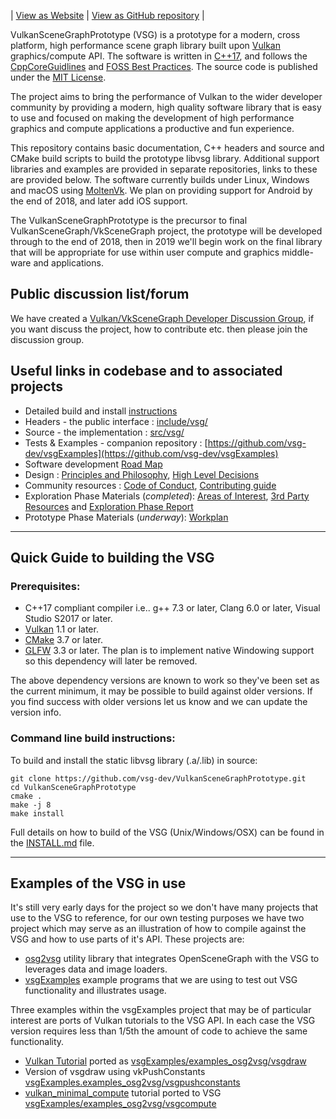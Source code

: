 | [View as Website](https://vsg-dev.github.io/VulkanSceneGraphPrototype/) |  [View as GitHub repository](https://github.com/vsg-dev/VulkanSceneGraphPrototype) |


VulkanSceneGraphPrototype (VSG) is a prototype for a modern, cross platform, high performance scene graph library built upon [Vulkan](https://www.khronos.org/vulkan/) graphics/compute API. The software is written in [C++17](https://en.wikipedia.org/wiki/C%2B%2B17), and follows the [CppCoreGuidlines](https://isocpp.github.io/CppCoreGuidelines/CppCoreGuidelines) and [FOSS Best Practices](https://github.com/coreinfrastructure/best-practices-badge/blob/master/doc/criteria.md).  The source code is published under the [MIT License](LICENSE.md).

The project aims to bring the performance of Vulkan to the wider developer community by providing a modern, high quality software library that is easy to use and focused on making the development of high performance graphics and compute applications a productive and fun experience.

This repository contains basic documentation, C++ headers and source and CMake build scripts to build the prototype libvsg library.  Additional support libraries and examples are provided in separate repositories, links to these are provided below.  The software currently builds under Linux, Windows and macOS using [MoltenVk](https://github.com/KhronosGroup/MoltenVK). We plan on providing support for Android by the end of 2018, and later add iOS support.

The VulkanSceneGraphPrototype is the precursor to final VulkanSceneGraph/VkSceneGraph project, the prototype will be developed through to the end of 2018, then in 2019 we'll begin work on the final library that will be appropriate for use within user compute and graphics middle-ware and applications.

## Public discussion list/forum
We have created a [Vulkan/VkSceneGraph Developer Discussion Group](https://groups.google.com/forum/#!forum/vsg-users), if you want discuss the project, how to contribute etc. then please join the discussion group.

## Useful links in codebase and to associated projects
* Detailed build and install [instructions](INSTALL.md)
* Headers - the public interface : [include/vsg/](include/vsg)
* Source - the implementation : [src/vsg/](src/vsg)
* Tests & Examples - companion repository : [https://github.com/vsg-dev/vsgExamples](https://github.com/vsg-dev/vsgExamples)
* Software development [Road Map](ROADMAP.md)
* Design : [Principles and Philosophy](docs/Design/DesignPrinciplesAndPhilosophy.md),  [High Level Decisions](docs/Design/HighLevelDesignDecisions.md)
* Community resources :  [Code of Conduct](docs/CODE_OF_CONDUCT.md), [Contributing guide](docs/CONTRIBUTING.md)
* Exploration Phase Materials (*completed*): [Areas of Interest](docs/ExplorationPhase/AreasOfInterest.md), [3rd Party Resources](docs/ExplorationPhase/3rdPartyResources.md) and [Exploration Phase Report](docs/ExplorationPhase/VulkanSceneGraphExplorationPhaseReport.md)
* Prototype Phase Materials (*underway*): [Workplan](docs/PrototypePhase/Workplan.md)

---

## Quick Guide to building the VSG

### Prerequisites:
* C++17 compliant compiler i.e.. g++ 7.3 or later, Clang 6.0 or later, Visual Studio S2017 or later.
* [Vulkan](https://vulkan.lunarg.com/) 1.1 or later.
* [CMake](https://www.cmake.org) 3.7 or later.
* [GLFW](https://www.glfw.org)  3.3 or later.  The plan is to implement native Windowing support so this dependency will
 later be removed.

The above dependency versions are known to work so they've been set as the current minimum, it may be possible to build against older versions.  If you find success with older versions let us know and we can update the version info.

### Command line build instructions:
To build and install the static libvsg library (.a/.lib) in source:

    git clone https://github.com/vsg-dev/VulkanSceneGraphPrototype.git
    cd VulkanSceneGraphPrototype
    cmake .
    make -j 8
    make install

Full details on how to build of the VSG (Unix/Windows/OSX) can be found in the [INSTALL.md](INSTALL.md) file.

---

## Examples of the VSG in use

It's still very early days for the project so we don't have many projects that use to the VSG to reference, for our own testing purposes we have two project which may serve as an illustration of how to compile against the VSG and how to use parts of it's API.  These projects are:

* [osg2vsg](https://github.com/vsg-dev/osg2vsg) utility library that integrates OpenSceneGraph with the VSG to leverages data and image loaders.
* [vsgExamples](https://github.com/vsg-dev/vsgExamples) example programs that we are using to test out VSG functionality and illustrates usage.

Three examples within the vsgExamples project that may be of particular interest are ports of Vulkan tutorials to the VSG API.  In each case the VSG version requires less than 1/5th the amount of code to achieve the same functionality.

* [Vulkan Tutorial](https://vulkan-tutorial.com/) ported as [vsgExamples/examples_osg2vsg/vsgdraw](https://github.com/vsg-dev/vsgExamples/blob/master/examples_osg2vsg/vsgdraw/)
* Version of vsgdraw using vkPushConstants [vsgExamples.examples_osg2vsg/vsgpushconstants](https://github.com/vsg-dev/vsgExamples/blob/master/examples_osg2vsg/vsgpushconstants/)
* [vulkan_minimal_compute](https://github.com/Erkaman/vulkan_minimal_compute) tutorial ported to VSG [vsgExamples/examples_osg2vsg/vsgcompute](https://github.com/vsg-dev/vsgExamples/blob/master/examples_osg2vsg/vsgcompute/)

